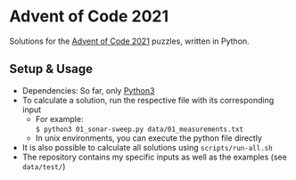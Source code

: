 # Advent of Code 2021

Solutions for the [Advent of Code 2021](https://adventofcode.com/2021) puzzles,
written in Python.

## Setup & Usage

* Dependencies: So far, only [Python3](https://python.org)
* To calculate a solution, run the respective file with its corresponding input
  * For example:  
    `$ python3 01_sonar-sweep.py data/01_measurements.txt`
  * In unix environments, you can execute the python file directly
* It is also possible to calculate all solutions using `scripts/run-all.sh`
* The repository contains my specific inputs as well as the examples (see
  `data/test/`)